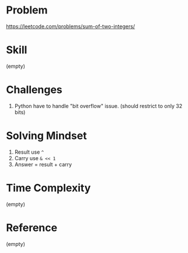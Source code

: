 
# Problem
https://leetcode.com/problems/sum-of-two-integers/

# Skill
(empty)

# Challenges
1. Python have to handle "bit overflow" issue. (should restrict to only 32 bits)

# Solving Mindset
1. Result use `^`
2. Carry use `& << 1`
3. Answer = result + carry

# Time Complexity
(empty)

# Reference
(empty)
